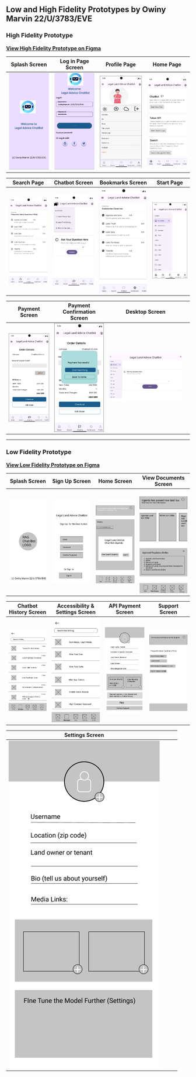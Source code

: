 ## Low and High Fidelity Prototypes by Owiny Marvin 22/U/3783/EVE

### High Fidelity Prototype


**[View High Fidelity Prototype on Figma](<https://www.figma.com/proto/QZciqmqaeEavl1Z16iRrXP/Diner-Bakery-Hi-Fi-Prototypes-(Community)?node-id=421-3556&node-type=frame&t=gr4DmLr3A1tsO30W-1&scaling=scale-down&content-scaling=fixed&page-id=402%3A2043&starting-point-node-id=427%3A1489>)**

| Splash Screen                                        | Log in Page Screen                                      | Profile Page                                          | Home Page                                            |
|------------------------------------------------------|---------------------------------------------------------|-------------------------------------------------------|------------------------------------------------------|
| ![High Fidelity Splash Screen](<High Fidelity/1. splash screen.png>) | ![High Fidelity Log in page Screen](<High Fidelity/2. Log in Page.png>) | ![High Fidelity Profile Page](<High Fidelity/3. Profile.png>) | ![High Fidelity Screen](<High Fidelity/4. Home Page.png>) |

| Search Page                                          | Chatbot Screen                                         | Bookmarks Screen                                      | Start Page                                           |
|------------------------------------------------------|---------------------------------------------------------|-------------------------------------------------------|------------------------------------------------------|
| ![Search Page Screen](<High Fidelity/5. Search Page.png>) | ![High Fidelity Chatbot Screen](<High Fidelity/6. ChatBot.png>) | ![High Fidelity Bookmarks Screen](<High Fidelity/7. Bookmarks.png>) | ![High Fidelity Start Page](<High Fidelity/8. Start page.png>) |

| Payment Screen                                       | Payment Confirmation Screen                             |           Desktop Screen                                          |                                                       |
|------------------------------------------------------|---------------------------------------------------------|-------------------------------------------------------|-------------------------------------------------------|
| ![High Fidelity Payment Screen](<High Fidelity/9. Payment Screen.png>) | ![High Fidelity Payment Confirmation Screen](<High Fidelity/10. Payment Confirmed Screen.png>) | ![High Fidelity Desktop Screen](<High Fidelity/11. desktop.png>)  |                                                       |

---

### Low Fidelity Prototype

**[View Low Fidelity Prototype on Figma](<https://www.figma.com/proto/lxrIhhxLRsRxO54L7f517M/RAG-Land-Advice-Low-Fi-by-Owiny-Marvin-22%2FU%2F3783%2FEVE?node-id=21-333&node-type=frame&t=rBTnhpVcj3rbOE6S-1&scaling=scale-down&content-scaling=fixed&page-id=0%3A1&starting-point-node-id=2%3A2>)**

| Splash Screen                                        | Sign Up Screen                                         | Home Screen                                          | View Documents Screen                                 |
|------------------------------------------------------|---------------------------------------------------------|-------------------------------------------------------|-------------------------------------------------------|
| ![Low Fidelity Splash Screen](<Low Fidelity/1. SPLASH Screen.png>) | ![Low Fidelity Sign Up Screen](<Low Fidelity/2. Sign up Screen.png>) | ![Low Fidelity Home Screen](<Low Fidelity/3. Home screen.png>) | ![Low Fidelity View Documents Screen](<Low Fidelity/4. View Documents Screen.png>) |

| Chatbot History Screen                               | Accessibility & Settings Screen                        | API Payment Screen                                    | Support Screen                                        |
|------------------------------------------------------|---------------------------------------------------------|-------------------------------------------------------|-------------------------------------------------------|
| ![Low Fidelity Chatbot History Screen](<Low Fidelity/5. Chatbot History Screen.png>) | ![Low Fidelity Accessibility & Settings Screen](<Low Fidelity/6. Accessibility & settings Screen.png>) | ![Low Fidelity API Payment Screen](<Low Fidelity/7. API payment Screen.png>) | ![Low Fidelity Support Screen](<Low Fidelity/8. Support Screen.png>) |

| Settings Screen                                      |                                                      |                                                     |                                                       |
|------------------------------------------------------|---------------------------------------------------------|-------------------------------------------------------|-------------------------------------------------------|
| ![Low Fidelity Settings Screen](<Low Fidelity/9. User Profile Screen real.png>) |                                               |                                                       |                                                       |
